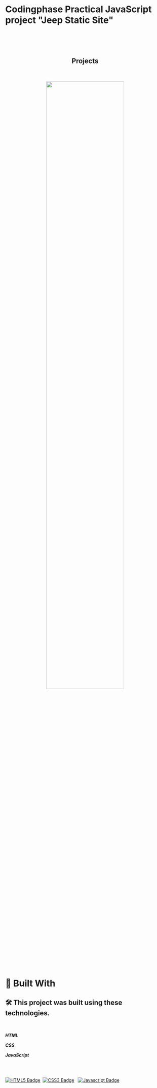 # Codingphase Practical JavaScript project "Jeep Static Site"

<br>
<br>
<br>

<!-- Banner Section -->
<h2 align="center">Projects</h2>

<br>
<br>

<div align="center">
    <a>
        <img src="https://i.imgur.com/wIOFD8S.gif" alt="" width="70%" />
    </a>
</div>

<br>
<br>
<br>

# 🎨 Built With

## 🛠️ This project was built using these technologies.

<br>

**_HTML_**

**_CSS_**

**_JavaScript_**

<br>
<br>

[![HTML5 Badge](https://img.shields.io/badge/-HTML-E44D26?style=plastic&for-the-badge&labelColor=black&logo=html5&logoColor=E44D26)](#)&nbsp;
[![CSS3 Badge](https://img.shields.io/badge/-CSS-1572B6?&style=plastic&for-the-badge&labelColor=black&logo=css3&logoColor=1572B6)](#)&nbsp;&nbsp;
[![Javascript Badge](https://img.shields.io/badge/-Javascript-F0DB4F?style=plastic&for-the-badge&labelColor=black&logo=javascript&logoColor=F0DB4F)](#)&nbsp;&nbsp;
